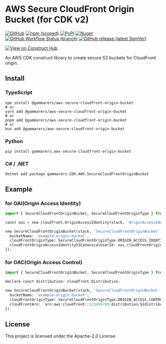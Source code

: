 # AWS Secure CloudFront Origin Bucket (for CDK v2)

[![GitHub](https://img.shields.io/github/license/gammarers/aws-secure-cloudfront-origin-bucket?style=flat-square)](https://github.com/gammarers/aws-secure-cloudfront-origin-bucket/blob/main/LICENSE)
[![npm (scoped)](https://img.shields.io/npm/v/@gammarers/aws-secure-cloudfront-origin-bucket?style=flat-square)](https://www.npmjs.com/package/@gammarers/aws-secure-cloudfront-origin-bucket)
[![PyPI](https://img.shields.io/pypi/v/gammarers.aws-secure-cloudfront-origin-bucket?style=flat-square)](https://pypi.org/project/gammarers.aws-secure-cloudfront-origin-bucket/)
[![Nuget](https://img.shields.io/nuget/v/Gammarers.CDK.AWS.SecureCloudFrontOriginBucket?style=flat-square)](https://www.nuget.org/packages/Gammarers.CDK.AWS.ScureCloudFrontOriginBucket/)
[![GitHub Workflow Status (branch)](https://img.shields.io/github/actions/workflow/status/gammarers/aws-secure-cloudfront-origin-bucket/release.yml?branch=main&label=release&style=flat-square)](https://github.com/gammarers/aws-secure-cloudfront-origin-bucket/actions/workflows/release.yml)
[![GitHub release (latest SemVer)](https://img.shields.io/github/v/release/gammarers/aws-secure-cloudfront-origin-bucket?sort=semver&style=flat-square)](https://github.com/gammarers/aws-secure-cloudfront-origin-bucket/releases)

[![View on Construct Hub](https://constructs.dev/badge?package=@gammarers/aws-secure-cloudfront-origin-bucket)](https://constructs.dev/packages/@gammarers/aws-secure-cloudfront-origin-bucket)

An AWS CDK construct library to create secure S3 buckets for CloudFront origin.

## Install

### TypeScript

```shell
npm install @gammarers/aws-secure-cloudfront-origin-bucket
# or
yarn add @gammarers/aws-secure-cloudfront-origin-bucket
# or
pnpm add @gammarers/aws-secure-cloudfront-origin-bucket
# or
bun add @gammarers/aws-secure-cloudfront-origin-bucket
```

### Python

```shell
pip install gammarers.aws-secure-cloudfront-origin-bucket
```

### C# / .NET

```shell
dotnet add package gammarers.CDK.AWS.SecureCloudFrontOriginBucket
```

## Example

### for OAI(Origin Access Identity)

```python
import { SecureCloudFrontOriginBucket, SecureCloudFrontOriginType } from '@gammarers/aws-secure-cloudfront-origin-bucket';

const oai = new cloudfront.OriginAccessIdentity(stack, 'OriginAccessIdentity');

new SecureCloudFrontOriginBucket(stack, 'SecureCloudFrontOriginBucket', {
  bucketName: 'example-origin-bucket',
  cloudFrontOriginType: SecureCloudFrontOriginType.ORIGIN_ACCESS_IDENTITY,
  cloudFrontOriginAccessIdentityS3CanonicalUserId: oai.cloudFrontOriginAccessIdentityS3CanonicalUserId,
});
```

### for OAC(Origin Access Control)

```python
import { SecureCloudFrontOriginBucket, SecureCloudFrontOriginType } from '@gammarers/aws-secure-cloudfront-origin-bucket';

declare const distribution: cloudfront.Distribution;

new SecureCloudFrontOriginBucket(stack, 'SecureCloudFrontOriginBucket', {
  bucketName: 'example-origin-bucket',
  cloudFrontOriginType: SecureCloudFrontOriginType.ORIGIN_ACCESS_CONTROL,
  cloudFrontArn: `arn:aws:cloudfront::123456789:distribution/${distribution.distributionId}`,
});
```

## License

This project is licensed under the Apache-2.0 License.
